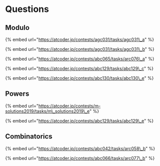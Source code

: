 # Questions

## Modulo

{% embed url="https://atcoder.jp/contests/agc031/tasks/agc031\_a" %}

{% embed url="https://atcoder.jp/contests/agc031/tasks/agc031\_b" %}

{% embed url="https://atcoder.jp/contests/abc065/tasks/arc076\_a" %}

{% embed url="https://atcoder.jp/contests/abc129/tasks/abc129\_c" %}

{% embed url="https://atcoder.jp/contests/abc130/tasks/abc130\_e" %}

## Powers

{% embed url="https://atcoder.jp/contests/m-solutions2019/tasks/m\_solutions2019\_e" %}

{% embed url="https://atcoder.jp/contests/abc129/tasks/abc129\_e" %}

## Combinatorics

{% embed url="https://atcoder.jp/contests/abc042/tasks/arc058\_b" %}

{% embed url="https://atcoder.jp/contests/abc066/tasks/arc077\_b" %}



